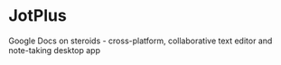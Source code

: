 # JotPlus
Google Docs on steroids - cross-platform, collaborative text editor and note-taking desktop app
